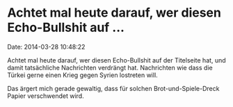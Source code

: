 Achtet mal heute darauf, wer diesen Echo-Bullshit auf \...
==========================================================

Date: 2014-03-28 10:48:22

Achtet mal heute darauf, wer diesen Echo-Bullshit auf der Titelseite
hat, und damit tatsächliche Nachrichten verdrängt hat. Nachrichten wie
dass die Türkei gerne einen Krieg gegen Syrien lostreten will.

Das ärgert mich gerade gewaltig, dass für solchen Brot-und-Spiele-Dreck
Papier verschwendet wird.
